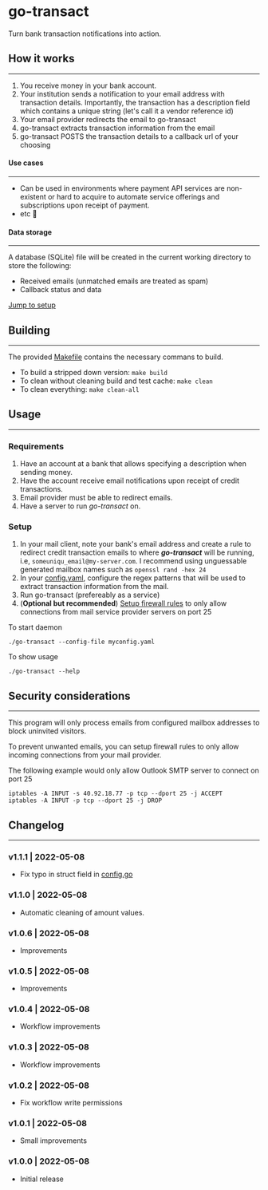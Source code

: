 # go-transact
Turn bank transaction notifications into action.

## How it works
---

1. You receive money in your bank account.
2. Your institution sends a notification to your email address with transaction details. Importantly, the transaction has a description field which contains a unique string (let's call it a vendor reference id) 
3. Your email provider redirects the email to go-transact
4. go-transact extracts transaction information from the email
5. go-transact POSTS the transaction details to a callback url of your choosing

#### Use cases
---

- Can be used in environments where payment API services are non-existent or hard to acquire to automate service offerings and subscriptions upon receipt of payment.
- etc 👀

#### Data storage
---

A database (SQLite) file will be created in the current working directory to store the following:

- Received emails (unmatched emails are treated as spam)
- Callback status and data

[Jump to setup](#setup)

## Building
---

The provided [Makefile](Makefile) contains the necessary commans to build.

- To build a stripped down version: ```make build```
- To clean without cleaning build and test cache: ```make clean```
- To clean everything: ```make clean-all```

## Usage
---

### Requirements

1. Have an account at a bank that allows specifying a description when sending money.
2. Have the account receive email notifications upon receipt of credit transactions.
3. Email provider must be able to redirect emails.
4. Have a server to run _go-transact_ on.

### Setup

1. In your mail client, note your bank's email address and create a rule to redirect credit transaction emails to where **_go-transact_** will be running, i.e, `someuniqu_email@my-server.com`. I recommend using unguessable generated mailbox names such as `openssl rand -hex 24`
2. In your [config.yaml](config.yaml), configure the regex patterns that will be used to extract transaction information from the mail.
3. Run go-transact (prefereably as a service)
4. (**Optional but recommended**) [Setup firewall rules](#security-considerations) to only allow connections from mail service provider servers on port 25

To start daemon 

```shell
./go-transact --config-file myconfig.yaml
```

To show usage

```shell
./go-transact --help
```

## Security considerations
---

This program will only process emails from configured mailbox addresses to block uninvited visitors.

To prevent unwanted emails, you can setup firewall rules to only allow incoming connections from your mail provider.

The following example would only allow Outlook SMTP server to connect on port 25

```
iptables -A INPUT -s 40.92.18.77 -p tcp --dport 25 -j ACCEPT
iptables -A INPUT -p tcp --dport 25 -j DROP
```

## Changelog
---

### v1.1.1 | 2022-05-08

- Fix typo in struct field in [config.go](config/config.go) 

### v1.1.0 | 2022-05-08

- Automatic cleaning of amount values. 

### v1.0.6 | 2022-05-08

- Improvements

### v1.0.5 | 2022-05-08

- Improvements

### v1.0.4 | 2022-05-08

- Workflow improvements

### v1.0.3 | 2022-05-08

- Workflow improvements

### v1.0.2 | 2022-05-08

- Fix workflow write permissions

### v1.0.1 | 2022-05-08

- Small improvements

### v1.0.0 | 2022-05-08

- Initial release